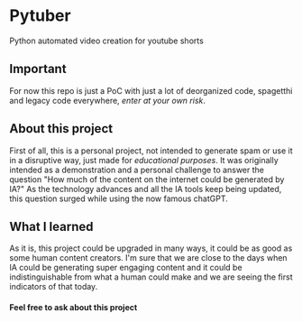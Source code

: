 # Pytuber
Python automated video creation for youtube shorts

## Important
For now this repo is just a PoC with just a lot of deorganized code, spagetthi and legacy code everywhere, *enter at your own risk*.

## About this project
First of all, this is a personal project, not intended to generate spam or use it in a disruptive way, just made for *educational purposes*.
It was originally intended as a demonstration and a personal challenge to answer the question "How much of the content on the internet could be generated by IA?" As the technology advances and all the IA tools keep being updated, this question surged while using the now famous chatGPT.

## What I learned
As it is, this project could be upgraded in many ways, it could be as good as some human content creators.
I'm sure that we are close to the days when IA could be generating super engaging content and it could be indistinguishable from what a human could make and we are seeing the first indicators of that today.

#### Feel free to ask about this project
